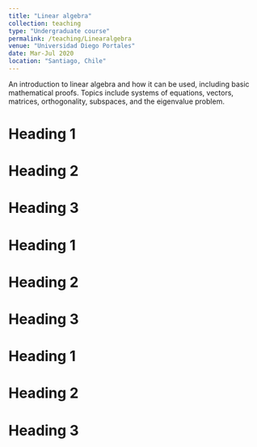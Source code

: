 ```yaml
---
title: "Linear algebra"
collection: teaching
type: "Undergraduate course"
permalink: /teaching/Linearalgebra
venue: "Universidad Diego Portales"
date: Mar-Jul 2020
location: "Santiago, Chile"
---
```


An introduction to linear algebra and how it can be used, including basic mathematical proofs. Topics include
systems of equations, vectors, matrices, orthogonality, subspaces, and the eigenvalue problem.

Heading 1
======

Heading 2
======

Heading 3
======
Heading 1
======

Heading 2
======

Heading 3
======
Heading 1
======

Heading 2
======

Heading 3
======

